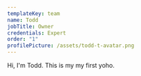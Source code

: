 ```yaml
---
templateKey: team
name: Todd
jobTitle: Owner
credentials: Expert
order: "1"
profilePicture: /assets/todd-t-avatar.png
---
```

H﻿i, I'm Todd. This is my my first yoho.